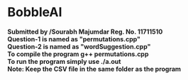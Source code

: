 # BobbleAI
**Submitted by /Sourabh Majumdar Reg. No. 11711510**<br />
**Question-1 is named as "permutations.cpp"**<br />
**Question-2 is named as "wordSuggestion.cpp"**<br />
**To compile the program g++ permutations.cpp**<br />
**To run the program simply use ./a.out**<br />
**Note: Keep the CSV file in the same folder as the program**<br />

